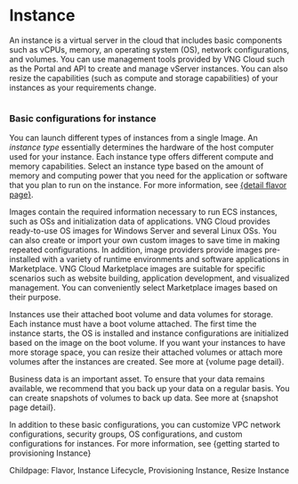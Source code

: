 # Instance

An instance is a virtual server in the cloud that includes basic components such as vCPUs, memory, an operating system (OS), network configurations, and volumes. You can use management tools provided by VNG Cloud such as the Portal and API to create and manage vServer instances. You can also resize the capabilities (such as compute and storage capabilities) of your instances as your requirements change.

<figure><img src="https://docs.vngcloud.vn/download/attachments/49648003/image2022-11-14_13-49-32.png?version=1&#x26;modificationDate=1669016135000&#x26;api=v2" alt=""><figcaption></figcaption></figure>

### **Basic configurations for instance** <a href="#instance-basicconfigurationsforinstance" id="instance-basicconfigurationsforinstance"></a>

You can launch different types of instances from a single Image. An _instance type_ essentially determines the hardware of the host computer used for your instance. Each instance type offers different compute and memory capabilities. Select an instance type based on the amount of memory and computing power that you need for the application or software that you plan to run on the instance. For more information, see [{detail flavor page}](https://docs.vngcloud.vn/display/VSERVERENG/Flavor).

Images contain the required information necessary to run ECS instances, such as OSs and initialization data of applications. VNG Cloud provides ready-to-use OS images for Windows Server and several Linux OSs. You can also create or import your own custom images to save time in making repeated configurations. In addition, image providers provide images pre-installed with a variety of runtime environments and software applications in Marketplace. VNG Cloud Marketplace images are suitable for specific scenarios such as website building, application development, and visualized management. You can conveniently select Marketplace images based on their purpose.

Instances use their attached boot volume and data volumes for storage. Each instance must have a boot volume attached. The first time the instance starts, the OS is installed and instance configurations are initialized based on the image on the boot volume. If you want your instances to have more storage space, you can resize their attached volumes or attach more volumes after the instances are created. See more at {volume page detail}.

Business data is an important asset. To ensure that your data remains available, we recommend that you back up your data on a regular basis. You can create snapshots of volumes to back up data. See more at {snapshot page detail}.

In addition to these basic configurations, you can customize VPC network configurations, security groups, OS configurations, and custom configurations for instances. For more information, see {getting started to provisioning Instance}

Childpage: Flavor, Instance Lifecycle, Provisioning Instance, Resize Instance
